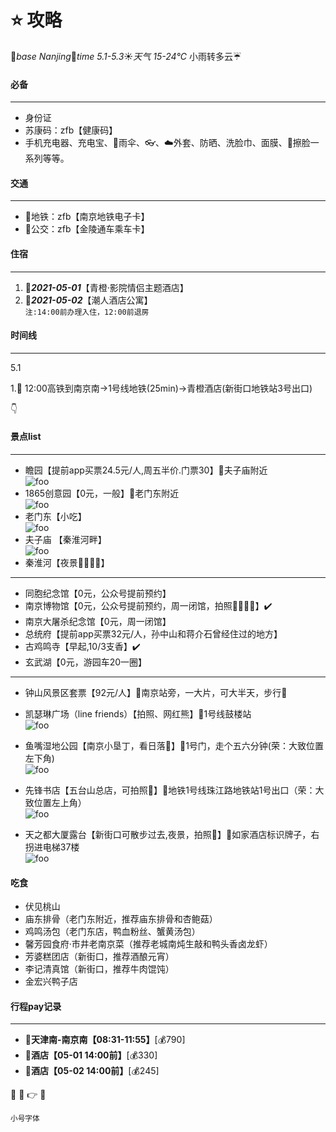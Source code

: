 # :star: 攻略

:purple_heart:*base Nanjing*:green_heart:*time 5.1-5.3*:sunny:*天气 15-24℃* 小雨转多云:umbrella:

#### 必备
---

- 身份证
- 苏康码：zfb【健康码】
- 手机充电器、充电宝、:closed_umbrella:雨伞、:eyeglasses:、:cloud:外套、防晒、洗脸巾、面膜、:girl:擦脸一系列等等。

#### 交通
---

- :monorail:地铁：zfb【南京地铁电子卡】
- :bus:公交：zfb【金陵通车乘车卡】

#### 住宿
---

1. :love_hotel:***2021-05-01***【青橙·影院情侣主题酒店】
1. :hotel:***2021-05-02***【潮人酒店公寓】     
   `注:14:00前办理入住，12:00前退房`

#### 时间线

---
5.1

1.:bullettrain_side: 12:00高铁到南京南->1号线地铁(25min)->青橙酒店(新街口地铁站3号出口)

:point_down:

#### 景点list
---

- 瞻园【提前app买票24.5元/人,周五半价.门票30】:beginner:夫子庙附近  
  <img class="w-mini" :src="$withBase('/file/nanjing/zhanyuan.jpg')" alt="foo">
- 1865创意园【0元，一般】:beginner:老门东附近    
  <img class="w-mini" :src="$withBase('/file/nanjing/1865.png')" alt="foo">
- 老门东【小吃】  
  <img class="w-mini" :src="$withBase('/file/nanjing/laomendong.png')" alt="foo">
- 夫子庙 【秦淮河畔】    
  <img class="w-mini" :src="$withBase('/file/nanjing/fuzimiao.png')" alt="foo">
- 秦淮河【夜景:star2::star2::star2::star2:】

---

- 同胞纪念馆【0元，公众号提前预约】
- 南京博物馆【0元，公众号提前预约，周一闭馆，拍照:star2::star2::star2::star2:】:heavy_check_mark:
- 南京大屠杀纪念馆【0元，周一闭馆】
- 总统府【提前app买票32元/人，孙中山和蒋介石曾经住过的地方】
- 古鸡鸣寺【早起,10/3支香】:heavy_check_mark:
- 玄武湖【0元，游园车20一圈】

---

- 钟山风景区套票【92元/人】:beginner:南京站旁，一大片，可大半天，步行:runner:


- 凯瑟琳广场（line friends）【拍照、网红熊】:beginner:1号线鼓楼站         
  <img class="w-mini" :src="$withBase('/file/nanjing/xiong.png')" alt="foo">
- 鱼嘴湿地公园【南京小垦丁，看日落:ribbon:】:beginner:1号门，走个五六分钟(荣：大致位置左下角)         
  <img class="w-mini" :src="$withBase('/file/nanjing/yuzui.png')" alt="foo">
- 先锋书店【五台山总店，可拍照:ribbon:】:beginner:地铁1号线珠江路地铁站1号出口（荣：大致位置左上角）         
  <img class="w-mini" :src="$withBase('/file/nanjing/xianfeng.png')" alt="foo">
- 天之都大厦露台【新街口可散步过去,夜景，拍照:ribbon:】:beginner:如家酒店标识牌子，右拐进电梯37楼         
  <img class="w-mini" :src="$withBase('/file/nanjing/tianzhidu.png')" alt="foo">

#### 吃食

- 伏见桃山
- 庙东排骨（老门东附近，推荐庙东排骨和杏鲍菇）
- 鸡鸣汤包（老门东店，鸭血粉丝、蟹黄汤包）
- 馨芳园食府·市井老南京菜（推荐老城南炖生敲和鸭头香卤龙虾）
- 芳婆糕团店（新街口，推荐酒酿元宵）
- 李记清真馆（新街口，推荐牛肉馄饨）
- 金宏兴鸭子店

#### 行程pay记录
---

- :bullettrain_side:**天津南-南京南【08:31-11:55】**[:moneybag:790]
- :love_hotel:**酒店【05-01 14:00前】**[:moneybag:330]
- :hotel:**酒店【05-02 14:00前】**[:moneybag:245]


:train2:
:two_women_holding_hands:
:point_right:
:taxi:

<small>小号字体</small>


